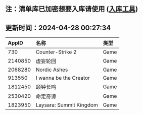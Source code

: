 ## 注：清单库已加密想要入库请使用 ([入库工具](https://github.com/BlankTMing/ManifestAutoUpdate/releases))

## 更新时间：2024-04-28 00:27:34
| AppID | 名称 | 类型  |
| :-------------------- | :----------------------------- | :----------- |
| 730 | Counter-Strike 2| Game |
| 2140850 | 虚妄轮回| Game |
| 2068280 | Nordic Ashes| Game |
| 913550 | I wanna be the Creator| Game |
| 1812450 | 颂钟长鸣| Game |
| 2530420 | 命定奇谭| Game |
| 1823950 | Laysara: Summit Kingdom| Game |
